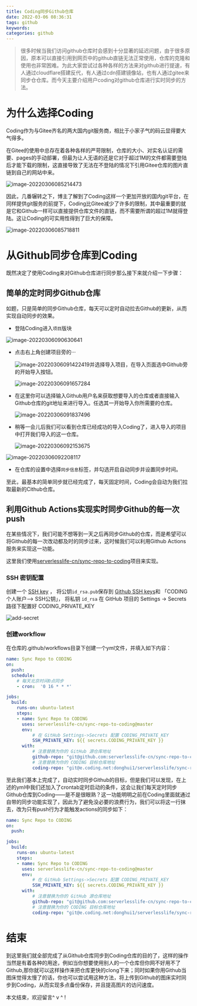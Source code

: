 ```yaml
---
title: Coding同步Github仓库
date: 2022-03-06 08:36:31
tags: github
keywords:
categories: github
---
```


> 很多时候当我们访问github仓库时会感到十分显著的延迟问题，由于很多原因，原本可以直接引用到网页中的github直链无法正常使用，仓库的克隆和使用也非常困难。为此大家尝试过各种各样的方法来对github进行提速，有人通过cloudflare搭建反代，有人通过cdn搭建镜像站，也有人通过gitee来同步仓仓库。而今天主要介绍用户coding对github仓库进行实时同步的方法。

# 为什么选择Coding

Coding作为与Gitee齐名的两大国内git服务商，相比于小家子气的码云显得要大气得多。

在Gitee的使用中总存在着各种各样的严苛限制，仓库的大小、对实名认证的需要、pages的手动部署，但最为让人无语的还是它对于超过1M的文件都需要登陆后才能下载的限制，这直接导致了无法在不登陆的情况下引用Gitee仓库的图片直链到自己的网站中来。

![image-20220306085214473](https://cdn.m-l.cc/gh/zzy-ac/My-Selves-Cloud@main/images/2022/03/06/image-20220306085214473.png)

因此，几番辗转之下，博主了解到了Coding这样一个更加开放的国内git平台，在同样提供git服务的前提下，Coding比Gitee减少了许多的限制，其中最重要的就是它和Github一样可以直接提供仓库文件的直链，而不需要所谓的超过1M就得登陆。这让Coding的可实用性得到了巨大的保障。

![image-20220306085718811](https://cdn.m-l.cc/gh/zzy-ac/My-Selves-Cloud@main/images/2022/03/06/image-20220306085718811.png)

# 从Github同步仓库到Coding

既然决定了使用Coding来对Github仓库进行同步那么接下来就介绍一下步骤：

## 简单的定时同步Github仓库

如题，只是简单的同步Github仓库，每天可以定时自动拉去Github的更新，从而实现自动同步的效果。

* 登陆Coding进入`项目`版块

![image-20220306090630641](https://cdn.m-l.cc/gh/zzy-ac/My-Selves-Cloud@main/images/2022/03/06/image-20220306090630641.png)

* 点击右上角创建项目旁的···

  ![image-20220306091422419](https://cdn.m-l.cc/gh/zzy-ac/My-Selves-Cloud@main/images/2022/03/06/image-20220306091422419.png)并选择导入项目，在导入页面选中Github旁的开始导入按钮。

  ![image-20220306091657284](https://cdn.m-l.cc/gh/zzy-ac/My-Selves-Cloud@main/images/2022/03/06/image-20220306091657284.png)

* 在这里你可以选择输入Github用户名来获取想要导入的仓库或者直接输入Github仓库的git地址来进行导入。任选其一开始导入你所需要的仓库。

  ![image-20220306091837496](https://cdn.m-l.cc/gh/zzy-ac/My-Selves-Cloud@main/images/2022/03/06/image-20220306091837496.png)

* 稍等一会儿后我们可以看到仓库已经成功的导入Coding了，进入导入的项目中打开我们导入的这一仓库。

  ![image-20220306092153675](https://cdn.m-l.cc/gh/zzy-ac/My-Selves-Cloud@main/images/2022/03/06/image-20220306092153675.png)

![image-20220306092208117](https://cdn.m-l.cc/gh/zzy-ac/My-Selves-Cloud@main/images/2022/03/06/image-20220306092208117.png)

* 在仓库的设置中选择`同步信息`标签，并勾选开启自动同步并设置同步时间。



至此，最基本的简单同步就已经完成了，每天固定时间，Coding会自动为我们拉取最新的Cithub仓库。



## 利用Github Actions实现实时同步Github的每一次push

在某些情况下，我们可能不想等到一天之后再同步Github的仓库，而是希望可以将Github的每一次改动都及时的同步过来，这时候我们可以利用Github Actions服务来实现这一功能。

这里我们使用[serverlesslife-cn/sync-repo-to-coding](https://github.com/serverlesslife-cn/sync-repo-to-coding)项目来实现。

### SSH 密钥配置

创建一个 [SSH key](https://help.github.com/en/github/authenticating-to-github/generating-a-new-ssh-key-and-adding-it-to-the-ssh-agent#generating-a-new-ssh-key) ， 将公钥`id_rsa.pub`保存到 [Github SSH keys](https://github.com/settings/keys)和 「CODING 个人账户——> SSH公钥」， 将私钥 `id_rsa` 在 GitHub 项目的 Settings -> Secrets 路径下配置好 CODING_PRIVATE_KEY

![add-secret](https://gh.zzy-ac.workers.dev/https://raw.githubusercontent.com/serverlesslife-cn/sync-repo-to-coding/master/img/add-secret.png)

### 创建workflow

在仓库的.github/workflows目录下创建一个yml文件，并填入如下内容：

```yml
name: Sync Repo to CODING
on:
  push:
  schedule:
    # 每天北京时间0点同步
    - cron:  '0 16 * * *'

jobs:
  build:
    runs-on: ubuntu-latest
    steps:
    - name: Sync Repo to CODING
      uses: serverlesslife-cn/sync-repo-to-coding@master
      env:
          # 在 GitHub Settings->Secrets 配置 CODING_PRIVATE_KEY
          SSH_PRIVATE_KEY: ${{ secrets.CODING_PRIVATE_KEY }}
      with:
          # 注意替换为你的 GitHub 源仓库地址
          github-repo: "git@github.com:serverlesslife-cn/sync-repo-to-coding.git"
          # 注意替换为你的 CODING 目标仓库地址
          coding-repo: "git@e.coding.net:donghui1/serverlesslife/sync-repo-to-coding.git"
```

至此我们基本上完成了，自动实时同步Github的目标，但是我们可以发现，在上述的yml中我们还加入了crontab定时启动的条件，这会让我们每天定时同步Github仓库到Coding——是不是很眼熟？这一功能明明之前在Coding里面就通过自带的同步功能实现了，因此为了避免没必要的浪费行为，我们可以将这一行抹去，改为只有push行为才能触发actions的同步如下：

```yml
name: Sync Repo to CODING
on:
  push:

jobs:
  build:
    runs-on: ubuntu-latest
    steps:
    - name: Sync Repo to CODING
      uses: serverlesslife-cn/sync-repo-to-coding@master
      env:
          # 在 GitHub Settings->Secrets 配置 CODING_PRIVATE_KEY
          SSH_PRIVATE_KEY: ${{ secrets.CODING_PRIVATE_KEY }}
      with:
          # 注意替换为你的 GitHub 源仓库地址
          github-repo: "git@github.com:serverlesslife-cn/sync-repo-to-coding.git"
          # 注意替换为你的 CODING 目标仓库地址
          coding-repo: "git@e.coding.net:donghui1/serverlesslife/sync-repo-to-coding.git"
```



# 结束

到这里我们就全部完成了从Github仓库同步到Coding仓库的目的了，这样的操作当然是有着各种的用途，例如当你想要使用别人的一个仓库但你网不好用不了Github,那你就可以这样操作来把仓库更快的clong下来；同时如果你用Github当图床觉得太慢了的话，你也可以尝试用这种方法，将上传到Github的图床实时同步到Coding，从而实现多点备份保存，并且提高图片的访问速度。

本文结束，欢迎留言^ v ^ !
